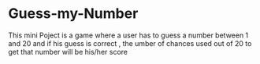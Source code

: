# Guess-my-Number
 This mini Poject is a game where a user has to guess a number between 1 and 20 and if his guess is correct , the umber of chances used out of 20 to get that number will be his/her score
